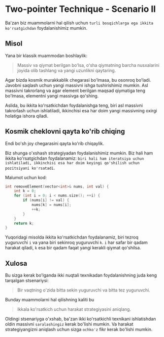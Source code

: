 # Two-pointer Technique - Scenario II
Ba'zan biz muammolarni hal qilish uchun `turli bosqichlarga ega ikkita ko'rsatgichdan` foydalanishimiz mumkin.

## Misol
Yana bir klassik muammodan boshlaylik:
> Massiv va qiymat berilgan boʻlsa, oʻsha qiymatning barcha nusxalarini joyida olib tashlang va yangi uzunlikni qaytaring.

Agar bizda kosmik murakkablik chegarasi bo'lmasa, bu osonroq bo'ladi. Javobni saqlash uchun yangi massivni ishga tushirishimiz mumkin. Asl massivni takrorlang va agar element berilgan maqsad qiymatiga teng bo'lmasa, elementni yangi massivga qo'shing.

Aslida, bu ikkita ko'rsatkichdan foydalanishga teng, biri asl massivni takrorlash uchun ishlatiladi, ikkinchisi esa har doim yangi massivning oxirgi holatiga ishora qiladi.

## Kosmik cheklovni qayta ko'rib chiqing
Endi bo'sh joy chegarasini qayta ko'rib chiqaylik.

Biz shunga o'xshash strategiyadan foydalanishimiz mumkin. Biz hali ham ikkita ko'rsatgichdan foydalanamiz: `biri hali ham iteratsiya uchun ishlatiladi, ikkinchisi esa har doim keyingi qo'shilish uchun pozitsiyani ko'rsatadi`.

Malumot uchun kod:
```cpp
int removeElement(vector<int>& nums, int val) {
    int k = 0;
    for (int i = 0; i < nums.size(); ++i) {
        if (nums[i] != val) {
            nums[k] = nums[i];
            ++k;
        }
    }
    return k;
}
```

Yuqoridagi misolda ikkita ko'rsatkichdan foydalanamiz, biri tezroq yuguruvchi `i` va yana biri sekinroq yuguruvchi `k`. `i` har safar bir qadam harakat qiladi, `k` esa bir qadam faqat yangi kerakli qiymat qo'shilsa.

## Xulosa
Bu sizga kerak bo'lganda ikki nuqtali texnikadan foydalanishning juda keng tarqalgan stsenariysi:

> Bir vaqtning o'zida bitta sekin yuguruvchi va bitta tez yuguruvchi.

Bunday muammolarni hal qilishning kaliti bu

> Ikkala ko'rsatkich uchun harakat strategiyasini aniqlang.

Oldingi stsenariyga o'xshab, ba'zan ikki ko'rsatkichli texnikani ishlatishdan oldin massivni `saralashingiz` kerak bo'lishi mumkin. Va harakat strategiyangizni aniqlash uchun sizga `ochko'z` fikr kerak bo'lishi mumkin.